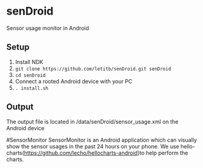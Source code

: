 # senDroid
Sensor usage monitor in Android

## Setup
1. Install NDK
2. `git clone https://github.com/letitb/senDroid.git senDroid`
3. `cd senDroid`
4. Connect a rooted Android device with your PC
5. `. install.sh`

## Output
The output file is located in /data/senDroid/sensor_usage.xml on the Android device


#SensorMonitor
SensorMonitor is an Android application which can visually show the sensor usages in the past 24 hours on your phone.
We use hello-charts(https://github.com/lecho/hellocharts-android)to help perform the charts.
